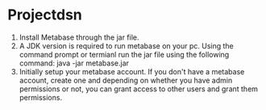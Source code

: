 # Projectdsn

1) Install Metabase through the jar file.
2) A JDK version is required to run metabase on your pc. Using the command prompt or termianl run the jar file using the following command: java -jar metabase.jar
3) Initially setup your metabase account. If you don't have a metabase account, create one and depending on whether you have admin permissions or not, you can grant access to other users and grant them permissions.
